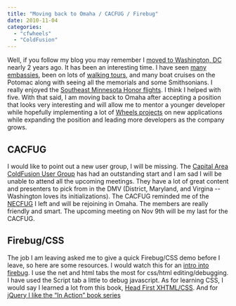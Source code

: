 ```yaml
---
title: "Moving back to Omaha / CACFUG / Firebug"
date: 2010-11-04
categories: 
  - "cfwheels"
  - "ColdFusion"
---
```


Well, if you follow my blog you may remember I [moved to Washington, DC](http://mikehenke.com/post.cfm/dc-or-bust) nearly 2 years ago. It has been an interesting time. I have seen [many embassies](http://www.thingstododc.com/), been on lots of [walking tours](http://www.washingtonwalks.com), and many boat cruises on the Potomac along with seeing all the memorials and some Smithsonians. I really enjoyed the [Southeast Minnesota Honor flights](http://www.semnhonorflight.org/). I think I helped with five. With that said, I am moving back to Omaha after accepting a position that looks very interesting and will allow me to mentor a younger developer while hopefully implementing a lot of [Wheels projects](http://www.cfwheels.org) on new applications while expanding the position and leading more developers as the company grows.

## CACFUG

I would like to point out a new user group, I will be missing. The [Capital Area ColdFusion User Group](http://www.dc-coldfusion.com/) has had an outstanding start and I am sad I will be unable to attend all the upcoming meetings. They have a lot of great content and presenters to pick from in the DMV (District, Maryland, and Virgina -- Washington loves its initializations). The CACFUG reminded me of the [NECFUG](http://www.necfug.com/) I left and will be rejoining in Omaha. The members are really friendly and smart. The upcoming meeting on Nov 9th will be my last for the CACFUG.

## Firebug/CSS

The job I am leaving asked me to give a quick Firebug/CSS demo before I leave, so here are some resources. I would watch this for an [intro into firebug](http://getfirebug.com/video/Intro2FB.mp4). I use the net and html tabs the most for css/html editing/debugging. I have used the Script tab a little to debug javascript. As for learning CSS, I would say I learned a lot from this book, [Head First XHTML/CSS](http://www.amazon.com/Head-First-HTML-CSS-XHTML/dp/059610197X). And for [jQuery I like the “In Action” book series](http://www.amazon.com/jQuery-Action-Second-Bear-Bibeault/dp/1935182323)
